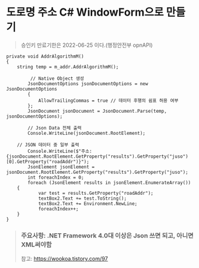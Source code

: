 # 도로명 주소 C# WindowForm으로 만들기
> 승인키 만료기한은 2022-06-25 이다.(행정안전부 opnAPI)
> 
```
private void AddrAlgorithmM()
{
	string temp = m_addr.AddrAlgorithmM();

         // Native Object 생성
        JsonDocumentOptions jsonDocumentOptions = new JsonDocumentOptions
        {
            AllowTrailingCommas = true // 데이터 후행의 쉼표 허용 여부
        };
        JsonDocument jsonDocument = JsonDocument.Parse(temp, jsonDocumentOptions);

        // Json Data 전체 출력
        Console.WriteLine(jsonDocument.RootElement);

	// JSON 데이터 중 일부 출력
        Console.WriteLine($"주소: {jsonDocument.RootElement.GetProperty("results").GetProperty("juso")[0].GetProperty("roadAddr")}");
        JsonElement jsonElement = jsonDocument.RootElement.GetProperty("results").GetProperty("juso");
        int foreachIndex = 0;
        foreach (JsonElement results in jsonElement.EnumerateArray())
	{
            var test = results.GetProperty("roadAddr");
            textBox2.Text += test.ToString();
            textBox2.Text += Environment.NewLine;
            foreachIndex++;
	}
}
```
> ### 주요사항: .NET Framework 4.0대 이상은 Json 쓰면 되고, 아니면 XML써야함
> 참고: https://wookoa.tistory.com/97
> 
